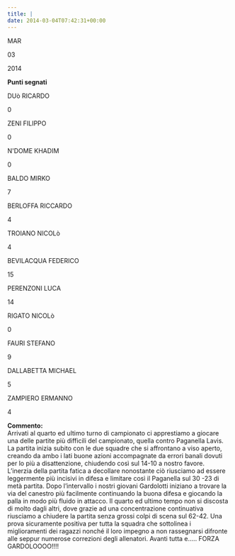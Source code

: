 ```yaml
---
title: |
date: 2014-03-04T07:42:31+00:00
---
```

MAR

03

2014

**Punti segnati**

DUò RICARDO

0

ZENI FILIPPO

0

N'DOME KHADIM

0

BALDO MIRKO

7

BERLOFFA RICCARDO

4

TROIANO NICOLò

4

BEVILACQUA FEDERICO

15

PERENZONI LUCA

14

RIGATO NICOLò

0

FAURI STEFANO

9

DALLABETTA MICHAEL

5

ZAMPIERO ERMANNO

4

**Commento:**  
Arrivati al quarto ed ultimo turno di campionato ci apprestiamo a giocare una delle partite più difficili del campionato, quella contro Paganella Lavis. La partita inizia subito con le due squadre che si affrontano a viso aperto, creando da ambo i lati buone azioni accompagnate da errori banali dovuti per lo più a disattenzione, chiudendo così sul 14-10 a nostro favore. L’inerzia della partita fatica a decollare nonostante ciò riusciamo ad essere leggermente più incisivi in difesa e limitare così il Paganella sul 30 -23 di metà partita. Dopo l’intervallo i nostri giovani Gardolotti iniziano a trovare la via del canestro più facilmente continuando la buona difesa e giocando la palla in modo più fluido in attacco. Il quarto ed ultimo tempo non si discosta di molto dagli altri, dove grazie ad una concentrazione continuativa riusciamo a chiudere la partita senza grossi colpi di scena sul 62-42. Una prova sicuramente positiva per tutta la squadra che sottolinea i miglioramenti dei ragazzi nonché il loro impegno a non rassegnarsi difronte alle seppur numerose correzioni degli allenatori. Avanti tutta e….. FORZA GARDOLOOOO!!!!
